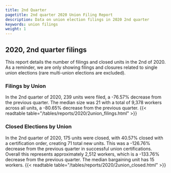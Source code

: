 ```yaml
---
title: 2nd Quarter 
pagetitle: 2nd quarter 2020 Union Filing Report
description: Data on union election filings in 2020 2nd quarter 
keywords: union filings
weight: 1
---
```


## 2020, 2nd quarter filings

This report details the number of filings and closed units in the 2nd of 2020. As a reminder, we are only showing filings and closures related to single union elections (rare multi-union elections are excluded).

### Filings by Union
In the 2nd quarter of 2020, 239 units were filed, a -76.57% decrease from the previous quarter. The median size was 21 with a total of 9,378 workers across all units, a -80.65% decrease from the previous quarter.
{{< readtable table="/tables/reports/2020/2union_filings.html" >}}

### Closed Elections by Union
In the 2nd quarter of 2020, 175 units were closed, with 40.57% closed with a certification order, creating 71 total new units. This was a -126.76% decrease from the previous quarter in successful union certifications. Overall this represents approximately 2,512 workers, which is a -133.76% decrease from the previous quarter. The median bargaining unit has 15 workers.
{{< readtable table="/tables/reports/2020/2union_closed.html" >}}
